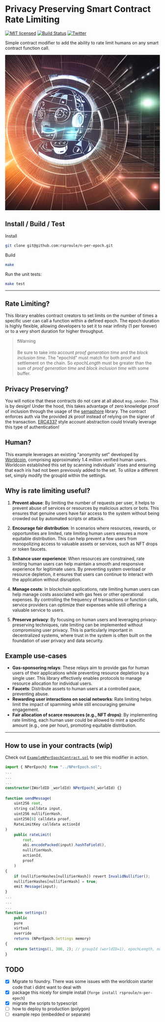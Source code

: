 [licence-badge]: https://img.shields.io/github/license/rsproule/n-per-epoch?color=blue
[licence-url]: https://github.com/rsproule/n-per-epoch/blob/main/LICENSE
[actions-badge]: https://github.com/rsproule/n-per-epoch/actions/workflows/test.yml/badge.svg
[actions-url]: https://github.com/rsproule/n-per-epoch/actions/workflows/test.yml
[twitter-badge]: https://img.shields.io/twitter/follow/sproule_
[twitter-url]: https://twitter.com/sproule_
[local-example-url]: src/test/ExampleNPerEpochContract.sol
[worldid-docs]: https://docs.worldcoin.org/
[semaphore-link]: https://semaphore.appliedzkp.org/
[erc4337-link]: https://eips.ethereum.org/EIPS/eip-4337/

# Privacy Preserving Smart Contract Rate Limiting

[![MIT licensed][licence-badge]][licence-url]
[![Build Status][actions-badge]][actions-url]
[![Twitter][twitter-badge]][twitter-url]

Simple contract modifier to add the ability to rate limit humans on any smart contract function call.

<p align="center">
 <img src="assets/logo-n-per-epoch.png" alt="logo">
</p>

## Install / Build / Test

Install

``` sh
git clone git@github.com:rsproule/n-per-epoch.git
```

Build

``` sh
make 
```

Run the unit tests:

``` sh
make test
```

---

## Rate Limiting?

This library enables contract creators to set limits on the number of times a specific user can call a function within a defined epoch. The epoch duration is highly flexible, allowing developers to set it to near infinity (1 per forever) or to a very short duration for higher throughput.
> ❗️Warning
>
> Be sure to take into account _proof generation time_ and the _block inclusion time_. The "epochId" must match for both proof and settlement on the chain. So _epochLength_ must be greater than the sum of _proof generation time_ and _block inclusion time_ with some buffer.
>

## Privacy Preserving?

You will notice that these contracts do not care at all about `msg.sender`. This is by design! Under the hood, this
takes advantage of zero knowledge proof of inclusion through the usage of the [semaphore][semaphore-link] library.
The contract enforces auth via the provided zk proof instead of relying on the signer of the transaction. [ERC4337][erc4337-link]
style account abstraction could trivially leverage this type of authentication!

## Human?

This example leverages an existing "anonymity set" developed by [Worldcoin][worldid-docs], comprising approximately 1.4 million verified human users. Worldcoin established this set by scanning individuals' irises and ensuring that each iris had not been previously added to the set. To utilize a different set, simply modify the groupId within the settings.

## Why is rate limiting useful?

1. __Prevent abuse__: By limiting the number of requests per user, it helps to prevent abuse of services or resources by malicious actors or bots. This ensures that genuine users have fair access to the system without being crowded out by automated scripts or attacks.

1. __Encourage fair distribution__: In scenarios where resources, rewards, or opportunities are limited, rate limiting human users ensures a more equitable distribution. This can help prevent a few users from monopolizing access to valuable assets or services, such as NFT drops or token faucets.

1. __Enhance user experience__: When resources are constrained, rate limiting human users can help maintain a smooth and responsive experience for legitimate users. By preventing system overload or resource depletion, it ensures that users can continue to interact with the application without disruption.

1. __Manage costs__: In blockchain applications, rate limiting human users can help manage costs associated with gas fees or other operational expenses. By controlling the frequency of transactions or function calls, service providers can optimize their expenses while still offering a valuable service to users.

1. __Preserve privacy__: By focusing on human users and leveraging privacy-preserving techniques, rate limiting can be implemented without compromising user privacy. This is particularly important in decentralized systems, where trust in the system is often built on the foundation of user privacy and data security.

## Example use-cases

- __Gas-sponsoring relays__: These relays aim to provide gas for human users of their applications while preventing resource depletion by a single user. This library effectively enables protocols to manage resource allocation for individual users.
- __Faucets__: Distribute assets to human users at a controlled pace, preventing abuse.
- __Rewarding user interactions on social networks__: Rate limiting helps limit the impact of spamming while still encouraging genuine engagement.
- __Fair allocation of scarce resources (e.g., NFT drops)__: By implementing rate limiting, each human user could be allowed to mint a specific amount (e.g., one per hour), promoting equitable distribution.

---

## How to use in your contracts (wip)

Check out [`ExampleNPerEpochContract.sol`][local-example-url] to see this modifier in action.

``` ts
import { NPerEpoch} from "../NPerEpoch.sol";
...
...
...
constructor(IWorldID _worldId) NPerEpoch(_worldId) {}

function sendMessage(
    uint256 root,
    string calldata input,
    uint256 nullifierHash,
    uint256[8] calldata proof,
    RateLimitKey calldata actionId
)
    public rateLimit(
        root, 
        abi.encodePacked(input).hashToField(), 
        nullifierHash, 
        actionId, 
        proof
    )
{
    if (nullifierHashes[nullifierHash]) revert InvalidNullifier();
    nullifierHashes[nullifierHash] = true;
    emit Message(input);
}
...
...
...
function settings()
    public
    pure
    virtual
    override
    returns (NPerEpoch.Settings memory)
{
    return Settings(1, 300, 2); // groupId (worldID=1), epochLength, numPerEpoch)
}
```

## TODO

- [x] Migrate to foundry. There was some issues with the worldcoin starter code that i didnt want to deal with
- [x] package this nicely for simple install (`forge install rsproule/n-per-epoch`)
- [x] migrate the scripts to typescript
- [ ] how to deploy to production (polygon)
- [ ] example repo (embedded or separate)
